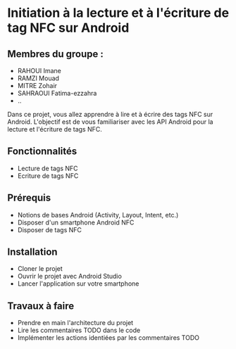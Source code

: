# Initiation à la lecture et à l'écriture de tag NFC sur Android 
## Membres du groupe :
- RAHOUI Imane
- RAMZI Mouad 
- MITRE Zohair
- SAHRAOUI Fatima-ezzahra
- ..

Dans ce projet, vous allez apprendre à lire et à écrire des tags NFC sur Android. 
L'objectif est de vous familiariser avec les API Android pour la lecture et l'écriture de tags NFC.

## Fonctionnalités
- Lecture de tags NFC
- Ecriture de tags NFC

## Prérequis
- Notions de bases Android (Activity, Layout, Intent, etc.)
- Disposer d'un smartphone Android NFC
- Disposer de tags NFC

## Installation
- Cloner le projet
- Ouvrir le projet avec Android Studio
- Lancer l'application sur votre smartphone

## Travaux à faire
- Prendre en main l'architecture du projet
- Lire les commentaires TODO dans le code
- Implémenter les actions identiées par les commentaires TODO

